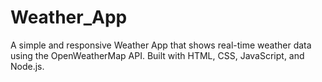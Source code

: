 # Weather_App
A simple and responsive Weather App that shows real-time weather data using the OpenWeatherMap API. Built with HTML, CSS, JavaScript, and Node.js.
